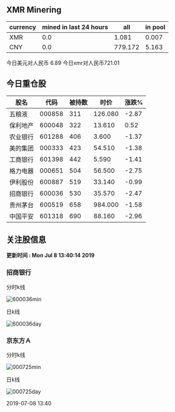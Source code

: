 ## XMR Minering

|currency|mined in last 24 hours|all|in pool|
|---|---|---|---|
|XMR|0.0|1.081|0.007|
|CNY|0.0|779.172|5.163|

今日美元对人民币 6.89	今日xmr对人民币721.01


## 今日重仓股 

|股名|代码|被持数|时价|涨跌%|
|---|---|---|---|---|
|五粮液|000858|311|126.080|-2.87|
|保利地产|600048|322|13.610|0.52|
|农业银行|601288|406|3.600|-1.37|
|美的集团|000333|423|54.510|-1.38|
|工商银行|601398|442|5.590|-1.41|
|格力电器|000651|504|56.500|-2.75|
|伊利股份|600887|519|33.140|-0.99|
|招商银行|600036|530|35.570|-2.47|
|贵州茅台|600519|658|984.000|-1.58|
|中国平安|601318|690|88.160|-2.96|

## 关注股信息
**更新时间 : Mon Jul  8 13:40:14 2019**
### 招商银行 
分时k线

![600036min](http://image.sinajs.cn/newchart/min/n/sh600036.gif)

日k线

![600036day](http://image.sinajs.cn/newchart/daily/n/sh600036.gif)

### 京东方Ａ 
分时k线

![000725min](http://image.sinajs.cn/newchart/min/n/sz000725.gif)

日k线

![000725day](http://image.sinajs.cn/newchart/daily/n/sz000725.gif)

2019-07-08 13:40